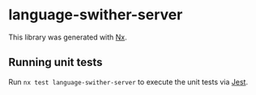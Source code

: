 # language-swither-server

This library was generated with [Nx](https://nx.dev).

## Running unit tests

Run `nx test language-swither-server` to execute the unit tests via [Jest](https://jestjs.io).
